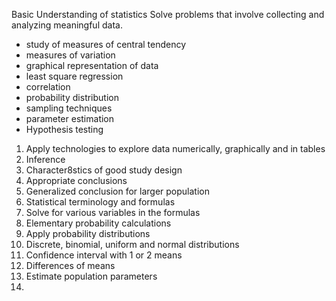 Basic Understanding of statistics
Solve problems that involve collecting and analyzing meaningful data.
- study of measures of central tendency
- measures of variation
- graphical representation of data
- least square regression
- correlation
- probability distribution
- sampling techniques
- parameter estimation
- Hypothesis testing

1. Apply technologies to explore data numerically, graphically and in tables
2. Inference
3. Character8stics of good study design
4. Appropriate conclusions
5. Generalized conclusion for larger population
6. Statistical terminology and formulas
7. Solve for various variables in the formulas
8. Elementary probability calculations
9. Apply probability distributions 
10. Discrete, binomial, uniform and normal distributions
11. Confidence interval with 1 or 2 means
12. Differences of means
13. Estimate population parameters
14. 